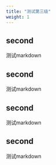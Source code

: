 ```yaml
---
title: "测试第三级"
weight: 1
---
```


## second

测试markdown

## second

测试markdown

## second

测试markdown

## second

测试markdown